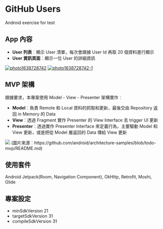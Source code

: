 # GitHub Users
Android exercise for test

## App 內容
- <b>User 列表</b>︰顯示 User 清單，每次會跟據 User Id 再取 20 個資料進行顯示
- <b>User 資訊頁面</b>︰顯示一位 User 的詳細資訊

<a href="https://ibb.co/XFLVQt3"><img src="https://i.ibb.co/XFLVQt3/photo1638728742.jpg" alt="photo1638728742" border="0"></a>
<a href="https://ibb.co/mzJN1FD"><img src="https://i.ibb.co/mzJN1FD/photo1638728742-1.jpg" alt="photo1638728742-1" border="0"></a> 


## MVP 架構
跟據要求，本專案使用 Model - View - Presenter 架構實作︰
- <b>Model</b>︰負責 Remote 和 Local 資料的抓取和更新，最後交由 Repository 返回 in Memory 的 Data
- <b>View</b>︰透過 Fragment 實作 Presenter 的 View Interface 去 trigger UI 更新 
- <b>Presenter</b>︰透過實作 Presenter Interface 來定義行為，主要驅動 Model 和 View 更新，或是把從 Model 層返回的 Data 傳給 View 更新 

<img src="https://github.com/googlesamples/android-architecture/wiki/images/mvp.png">
(圖片來源︰https://github.com/android/architecture-samples/blob/todo-mvp/README.md)


## 使用套件
Android Jetpack(Room, Navigation Component), OkHttp, Retrofit, Moshi, Glide

## 專案設定
- minSdkVersion 21
- targetSdkVersion 31
- compileSdkVersion 31


